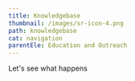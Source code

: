 ```yaml
---
title: Knowledgebase
thumbnail: /images/sr-icon-4.png
path: knowledgebase
cat: navigation
parentEle: Education and Outreach
---
```

Let's see what happens

